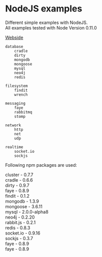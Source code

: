 # NodeJS examples

Different simple examples with NodeJS.  
All examples tested with Node Version 0.11.0

[Webside](http://www.nodejs.org)

    database
        cradle
        dirty
        mongodb
        mongoose
        mysql
        neo4j
        redis

    filesystem
        findit
        wrench

    messaging
        faye
        rabbitmq
        stomp

    network
        http
        net
        udp

    realtime
        socket.io
        sockjs

Following npm packages are used:  

cluster - 0.7.7  
cradle - 0.6.6  
dirty - 0.9.7  
faye - 0.8.9  
findit - 0.1.2  
mongodb - 1.3.9  
mongoose - 3.6.11  
mysql - 2.0.0-alpha8  
neo4j - 0.2.20  
rabbit.js - 0.2.1  
redis - 0.8.3    
socket.io - 0.9.16  
sockjs - 0.3.7  
faye - 0.8.9  
faye - 0.8.9  